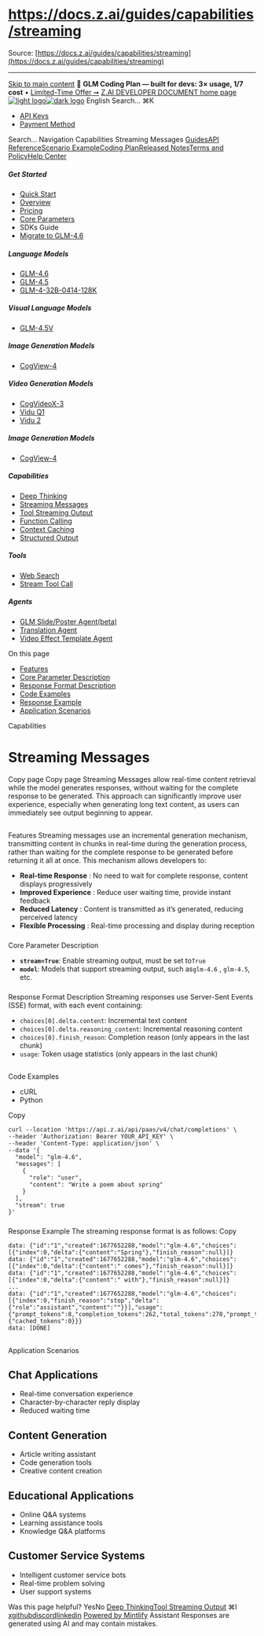 # https://docs.z.ai/guides/capabilities/streaming

Source: [https://docs.z.ai/guides/capabilities/streaming](https://docs.z.ai/guides/capabilities/streaming)

---

[Skip to main content](https://docs.z.ai/guides/capabilities/streaming#content-area)
🚀 **GLM Coding Plan — built for devs: 3× usage, 1/7 cost** • [Limited-Time Offer ➞](https://z.ai/subscribe?utm_campaign=Platform_Ops&_channel_track_key=DaprgHIc)
[Z.AI DEVELOPER DOCUMENT home page![light logo](https://mintcdn.com/zhipu-32152247/B_E8wI-eiNa1QlPV/logo/dark.svg?fit=max&auto=format&n=B_E8wI-eiNa1QlPV&q=85&s=75deefa9dea5bdbc84d4da68885c267f)![dark logo](https://mintcdn.com/zhipu-32152247/B_E8wI-eiNa1QlPV/logo/light.svg?fit=max&auto=format&n=B_E8wI-eiNa1QlPV&q=85&s=c1ecf1af358fa8eeab8c06052337f8f6)](https://z.ai/model-api)
English
Search...
⌘K
  * [API Keys](https://z.ai/manage-apikey/apikey-list)
  * [Payment Method](https://z.ai/manage-apikey/billing)


Search...
Navigation
Capabilities
Streaming Messages
[Guides](https://docs.z.ai/guides/overview/quick-start)[API Reference](https://docs.z.ai/api-reference/introduction)[Scenario Example](https://docs.z.ai/scenario-example/develop-tools/claude)[Coding Plan](https://docs.z.ai/devpack/overview)[Released Notes](https://docs.z.ai/release-notes/new-released)[Terms and Policy](https://docs.z.ai/legal-agreement/privacy-policy)[Help Center](https://docs.z.ai/help/faq)
##### Get Started
  * [Quick Start](https://docs.z.ai/guides/overview/quick-start)
  * [Overview](https://docs.z.ai/guides/overview/overview)
  * [Pricing](https://docs.z.ai/guides/overview/pricing)
  * [Core Parameters](https://docs.z.ai/guides/overview/concept-param)
  * SDKs Guide
  * [Migrate to GLM-4.6](https://docs.z.ai/guides/overview/migrate-to-glm-4.6)


##### Language Models
  * [GLM-4.6](https://docs.z.ai/guides/llm/glm-4.6)
  * [GLM-4.5](https://docs.z.ai/guides/llm/glm-4.5)
  * [GLM-4-32B-0414-128K](https://docs.z.ai/guides/llm/glm-4-32b-0414-128k)


##### Visual Language Models
  * [GLM-4.5V](https://docs.z.ai/guides/vlm/glm-4.5v)


##### Image Generation Models
  * [CogView-4](https://docs.z.ai/guides/image/cogview-4)


##### Video Generation Models
  * [CogVideoX-3](https://docs.z.ai/guides/video/cogvideox-3)
  * [Vidu Q1](https://docs.z.ai/guides/video/vidu-q1)
  * [Vidu 2](https://docs.z.ai/guides/video/vidu2)


##### Image Generation Models
  * [CogView-4](https://docs.z.ai/guides/image/cogview-4)


##### Capabilities
  * [Deep Thinking](https://docs.z.ai/guides/capabilities/thinking)
  * [Streaming Messages](https://docs.z.ai/guides/capabilities/streaming)
  * [Tool Streaming Output](https://docs.z.ai/guides/capabilities/stream-tool)
  * [Function Calling](https://docs.z.ai/guides/capabilities/function-calling)
  * [Context Caching](https://docs.z.ai/guides/capabilities/cache)
  * [Structured Output](https://docs.z.ai/guides/capabilities/struct-output)


##### Tools
  * [Web Search](https://docs.z.ai/guides/tools/web-search)
  * [Stream Tool Call](https://docs.z.ai/guides/tools/stream-tool)


##### Agents
  * [GLM Slide/Poster Agent(beta)](https://docs.z.ai/guides/agents/slide)
  * [Translation Agent](https://docs.z.ai/guides/agents/translation)
  * [Video Effect Template Agent](https://docs.z.ai/guides/agents/video-template)


On this page
  * [Features](https://docs.z.ai/guides/capabilities/streaming#features)
  * [Core Parameter Description](https://docs.z.ai/guides/capabilities/streaming#core-parameter-description)
  * [Response Format Description](https://docs.z.ai/guides/capabilities/streaming#response-format-description)
  * [Code Examples](https://docs.z.ai/guides/capabilities/streaming#code-examples)
  * [Response Example](https://docs.z.ai/guides/capabilities/streaming#response-example)
  * [Application Scenarios](https://docs.z.ai/guides/capabilities/streaming#application-scenarios)


Capabilities
# Streaming Messages
Copy page
Copy page
Streaming Messages allow real-time content retrieval while the model generates responses, without waiting for the complete response to be generated. This approach can significantly improve user experience, especially when generating long text content, as users can immediately see output beginning to appear.
## 
[​](https://docs.z.ai/guides/capabilities/streaming#features)
Features
Streaming messages use an incremental generation mechanism, transmitting content in chunks in real-time during the generation process, rather than waiting for the complete response to be generated before returning it all at once. This mechanism allows developers to:
  * **Real-time Response** : No need to wait for complete response, content displays progressively
  * **Improved Experience** : Reduce user waiting time, provide instant feedback
  * **Reduced Latency** : Content is transmitted as it’s generated, reducing perceived latency
  * **Flexible Processing** : Real-time processing and display during reception


### 
[​](https://docs.z.ai/guides/capabilities/streaming#core-parameter-description)
Core Parameter Description
  * **`stream=True`**: Enable streaming output, must be set to`True`
  * **`model`**: Models that support streaming output, such as`glm-4.6` , `glm-4.5`, etc.


### 
[​](https://docs.z.ai/guides/capabilities/streaming#response-format-description)
Response Format Description
Streaming responses use Server-Sent Events (SSE) format, with each event containing:
  * `choices[0].delta.content`: Incremental text content
  * `choices[0].delta.reasoning_content`: Incremental reasoning content
  * `choices[0].finish_reason`: Completion reason (only appears in the last chunk)
  * `usage`: Token usage statistics (only appears in the last chunk)


## 
[​](https://docs.z.ai/guides/capabilities/streaming#code-examples)
Code Examples
  * cURL
  * Python


Copy
```
curl --location 'https://api.z.ai/api/paas/v4/chat/completions' \
--header 'Authorization: Bearer YOUR_API_KEY' \
--header 'Content-Type: application/json' \
--data '{
  "model": "glm-4.6",
  "messages": [
    {
      "role": "user",
      "content": "Write a poem about spring"
    }
  ],
  "stream": true
}'

```

### 
[​](https://docs.z.ai/guides/capabilities/streaming#response-example)
Response Example
The streaming response format is as follows:
Copy
```
data: {"id":"1","created":1677652288,"model":"glm-4.6","choices":[{"index":0,"delta":{"content":"Spring"},"finish_reason":null}]}
data: {"id":"1","created":1677652288,"model":"glm-4.6","choices":[{"index":0,"delta":{"content":" comes"},"finish_reason":null}]}
data: {"id":"1","created":1677652288,"model":"glm-4.6","choices":[{"index":0,"delta":{"content":" with"},"finish_reason":null}]}
...
data: {"id":"1","created":1677652288,"model":"glm-4.6","choices":[{"index":0,"finish_reason":"stop","delta":{"role":"assistant","content":""}}],"usage":{"prompt_tokens":8,"completion_tokens":262,"total_tokens":270,"prompt_tokens_details":{"cached_tokens":0}}}
data: [DONE]

```

## 
[​](https://docs.z.ai/guides/capabilities/streaming#application-scenarios)
Application Scenarios
## Chat Applications
  * Real-time conversation experience
  * Character-by-character reply display
  * Reduced waiting time


## Content Generation
  * Article writing assistant
  * Code generation tools
  * Creative content creation


## Educational Applications
  * Online Q&A systems
  * Learning assistance tools
  * Knowledge Q&A platforms


## Customer Service Systems
  * Intelligent customer service bots
  * Real-time problem solving
  * User support systems


Was this page helpful?
YesNo
[Deep Thinking](https://docs.z.ai/guides/capabilities/thinking)[Tool Streaming Output](https://docs.z.ai/guides/capabilities/stream-tool)
⌘I
[x](https://x.com/Zai_org)[github](https://github.com/zai-org)[discord](https://discord.gg/QR7SARHRxK)[linkedin](https://www.linkedin.com/company/zdotai/)
[Powered by Mintlify](https://mintlify.com?utm_campaign=poweredBy&utm_medium=referral&utm_source=zhipu-32152247)
Assistant
Responses are generated using AI and may contain mistakes.
